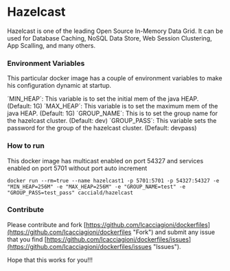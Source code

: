 Hazelcast
=========

Hazelcast is one of the leading Open Source In-Memory Data Grid. It can be used for Database Caching, NoSQL Data Store, Web Session Clustering, App Scalling, and many others.

### Environment Variables
This particular docker image has a couple of environment variables to make his configuration dynamic at startup.

´MIN_HEAP´: This variable is to set the initial mem of the java HEAP. (Default: 1G)
´MAX_HEAP´: This variable is to set the maximum mem of the java HEAP. (Default: 1G)
´GROUP_NAME´: This is to set the group name for the hazelcast cluster. (Default: dev)
´GROUP_PASS´: This variable sets the password for the group of the hazelcast cluster. (Default: devpass)

### How to run
This docker image has multicast enabled on port 54327 and services enabled on port 5701 without port auto increment

	docker run --rm=true --name hazelcast1 -p 5701:5701 -p 54327:54327 -e "MIN_HEAP=256M" -e "MAX_HEAP=256M" -e "GROUP_NAME=test" -e "GROUP_PASS=test_pass" cacciald/hazelcast

### Contribute

Please contribute and fork [https://github.com/lcacciagioni/dockerfiles](https://github.com/lcacciagioni/dockerfiles "Fork") and submit any issue that you find [https://github.com/lcacciagioni/dockerfiles/issues](https://github.com/lcacciagioni/dockerfiles/issues "Issues").


Hope that this works for you!!!
